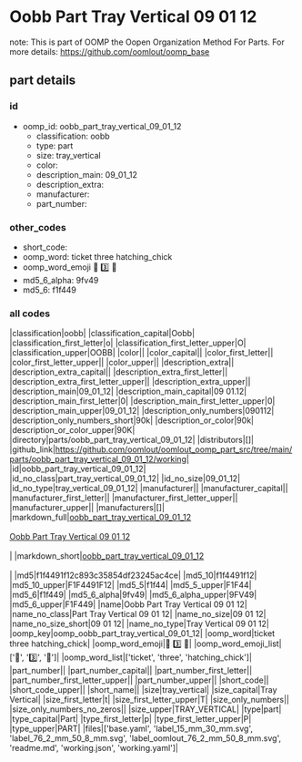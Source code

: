 # Oobb Part Tray Vertical 09 01 12  

note: This is part of OOMP the Oopen Organization Method For Parts. For more details: https://github.com/oomlout/oomp_base

##  part details





### id
* oomp_id: oobb_part_tray_vertical_09_01_12
  * classification: oobb
  * type: part
  * size: tray_vertical
  * color: 
  * description_main: 09_01_12
  * description_extra: 
  * manufacturer: 
  * part_number: 

### other_codes
* short_code: 
* oomp_word: ticket three hatching_chick
* oomp_word_emoji :ticket: :three: :hatching_chick:
* md5_6_alpha: 9fv49
* md5_6: f1f449

### all codes 
|classification|oobb|
|classification_capital|Oobb|
|classification_first_letter|o|
|classification_first_letter_upper|O|
|classification_upper|OOBB|
|color||
|color_capital||
|color_first_letter||
|color_first_letter_upper||
|color_upper||
|description_extra||
|description_extra_capital||
|description_extra_first_letter||
|description_extra_first_letter_upper||
|description_extra_upper||
|description_main|09_01_12|
|description_main_capital|09 01.12|
|description_main_first_letter|0|
|description_main_first_letter_upper|0|
|description_main_upper|09_01_12|
|description_only_numbers|090112|
|description_only_numbers_short|90k|
|description_or_color|90k|
|description_or_color_upper|90K|
|directory|parts/oobb_part_tray_vertical_09_01_12|
|distributors|[]|
|github_link|https://github.com/oomlout/oomlout_oomp_part_src/tree/main/parts/oobb_part_tray_vertical_09_01_12/working|
|id|oobb_part_tray_vertical_09_01_12|
|id_no_class|part_tray_vertical_09_01_12|
|id_no_size|09_01_12|
|id_no_type|tray_vertical_09_01_12|
|manufacturer||
|manufacturer_capital||
|manufacturer_first_letter||
|manufacturer_first_letter_upper||
|manufacturer_upper||
|manufacturers|[]|
|markdown_full|[oobb_part_tray_vertical_09_01_12](https://github.com/oomlout/oomlout_oomp_part_src/tree/main/parts/oobb_part_tray_vertical_09_01_12/working)<br>[](https://github.com/oomlout/oomlout_oomp_part_src/tree/main/parts/oobb_part_tray_vertical_09_01_12/working)<br>[Oobb Part Tray Vertical 09 01 12](https://github.com/oomlout/oomlout_oomp_part_src/tree/main/parts/oobb_part_tray_vertical_09_01_12/working)<br><br>|
|markdown_short|[oobb_part_tray_vertical_09_01_12](https://github.com/oomlout/oomlout_oomp_part_src/tree/main/parts/oobb_part_tray_vertical_09_01_12/working)<br><br>|
|md5|f1f4491f12c893c35854df23245ac4ce|
|md5_10|f1f4491f12|
|md5_10_upper|F1F4491F12|
|md5_5|f1f44|
|md5_5_upper|F1F44|
|md5_6|f1f449|
|md5_6_alpha|9fv49|
|md5_6_alpha_upper|9FV49|
|md5_6_upper|F1F449|
|name|Oobb Part Tray Vertical 09 01 12|
|name_no_class|Part Tray Vertical 09 01 12|
|name_no_size|09 01 12|
|name_no_size_short|09 01 12|
|name_no_type|Tray Vertical 09 01 12|
|oomp_key|oomp_oobb_part_tray_vertical_09_01_12|
|oomp_word|ticket three hatching_chick|
|oomp_word_emoji|:ticket: :three: :hatching_chick:|
|oomp_word_emoji_list|[':ticket:', ':three:', ':hatching_chick:']|
|oomp_word_list|['ticket', 'three', 'hatching_chick']|
|part_number||
|part_number_capital||
|part_number_first_letter||
|part_number_first_letter_upper||
|part_number_upper||
|short_code||
|short_code_upper||
|short_name||
|size|tray_vertical|
|size_capital|Tray Vertical|
|size_first_letter|t|
|size_first_letter_upper|T|
|size_only_numbers||
|size_only_numbers_no_zeros||
|size_upper|TRAY_VERTICAL|
|type|part|
|type_capital|Part|
|type_first_letter|p|
|type_first_letter_upper|P|
|type_upper|PART|
|files|['base.yaml', 'label_15_mm_30_mm.svg', 'label_76_2_mm_50_8_mm.svg', 'label_oomlout_76_2_mm_50_8_mm.svg', 'readme.md', 'working.json', 'working.yaml']|
